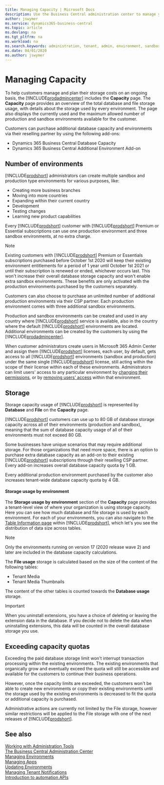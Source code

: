 ```yaml
---
title: Managing Capacity | Microsoft Docs
description: Use the Business Central administration center to manage your tenant capacity 
author: jswymer
ms.service: dynamics365-business-central
ms.topic: article
ms.devlang: na
ms.tgt_pltfrm: na
ms.workload: na
ms.search.keywords: administration, tenant, admin, environment, sandbox
ms.date: 04/01/2020
ms.author: jswymer
---
```


#  Managing Capacity

To help customers manage and plan their storage costs on an ongoing basis, the [!INCLUDE[prodadmincenter](../developer/includes/prodadmincenter.md)] includes the **Capacity** page. The **Capacity** page provides an overview of the total database and file storage usage, with details about the storage used by every environment. The page also displays the currently used and the maximum allowed number of production and sandbox environments available for the customer.  

Customers can purchase additional database capacity and environments via their reselling partner by using the following add-ons:  
- Dynamics 365 Business Central Database Capacity 
- Dynamics 365 Business Central Additional Environment Add-on

## Number of environments

[!INCLUDE[prodshort](../developer/includes/prodshort.md)] administrators can create multiple sandbox and production type environments for various purposes, like:
- Creating more business branches
- Moving into more countries
- Expanding within their current country
- Development
- Testing changes
- Learning new product capabilities

Every [!INCLUDE[prodshort](../developer/includes/prodshort.md)] customer with [!INCLUDE[prodshort](../developer/includes/prodshort.md)] Premium or Essential subscriptions can use one production environment and three sandbox environments, at no extra charge.  

> [!NOTE]
> Existing customers with [!INCLUDE[prodshort](../developer/includes/prodshort.md)] Premium or Essentials subscriptions purchased before October 1st 2020 will keep their existing environment entitlements for a period of 1 year until October 1st 2021 or until their subscription is renewed or ended, whichever occurs last. This won't increase their overall database storage capacity and won't enable extra sandbox environments. These benefits are only activated with the production environments purchased by the customers separately.

Customers can also choose to purchase an unlimited number of additional production environments via their CSP partner. Each production environment comes with three additional sandbox environments.  

Production and sandbox environments can be created and used in any country where [!INCLUDE[prodshort](../developer/includes/prodshort.md)] service is available, also in the country where the default [!INCLUDE[prodshort](../developer/includes/prodshort.md)] environments are located. Additional environments can be created by the customers by using the [!INCLUDE[prodadmincenter](../developer/includes/prodadmincenter.md)]. 

When customer administrators create users in Microsoft 365 Admin Center and assign them [!INCLUDE[prodshort](../developer/includes/prodshort.md)] licenses, each user, by default, gets access to all [!INCLUDE[prodshort](../developer/includes/prodshort.md)] environments (sandbox and production) under the same single [!INCLUDE[prodshort](../developer/includes/prodshort.md)] license, still acting within the scope of their license within each of these environments. Administrators can limit users' access to any particular environment by [changing their permissions](https://docs.microsoft.com/en-us/dynamics365/business-central/ui-define-granular-permissions), or by [removing users' access](https://docs.microsoft.com/en-us/dynamics365/business-central/ui-how-users-permissions#to-remove-a-users-access-to-the-system) within that environment. 

## Storage

Storage capacity usage of [!INCLUDE[prodshort](../developer/includes/prodshort.md)] is represented by **Database** and **File** on the **Capacity** page.  

[!INCLUDE[prodshort](../developer/includes/prodshort.md)] customers can use up to 80 GB of database storage capacity across all of their environments (production and sandbox), meaning that the sum of database capacity usage of all of their environments must not exceed 80 GB.  

Some businesses have unique scenarios that may require additional storage. For those organizations that need more space, there is an option to purchase extra database capacity as an add-on to their existing [!INCLUDE[prodshort](../developer/includes/prodshort.md)] subscriptions through their reselling CSP partner. Every add-on increases overall database capacity quota by 1 GB.  

Every additional production environment purchased by the customer also increases tenant-wide database capacity quota by 4 GB.  

#### Storage usage by environment

The **Storage usage by environment** section of the **Capacity** page provides a tenant-level view of where your organization is using storage capacity. Here you can see how much database and file storage is used by each environment. For each of your environments, you can also navigate to the [Table Information page](https://docs.microsoft.com/en-us/dynamics365/business-central/admin-view-table-information) within [!INCLUDE[prodshort](../developer/includes/prodshort.md)], which let's you see the distribution of data size across tables.

> [!NOTE]
> Only the environments running on version 17 (2020 release wave 2) and later are included in the database capacity calculations.  

The **File usage** storage is calculated based on the size of the content of the following tables: 

- Tenant Media 
- Tenant Media Thumbnails 

The content of the other tables is counted towards the **Database usage** storage.  

> [!IMPORTANT]
> When you uninstall extensions, you have a choice of deleting or leaving the extension data in the database. If you decide not to delete the data when uninstalling extensions, this data will be counted in the overall database storage you use.  

## Exceeding capacity quotas 

Exceeding the paid database storage limit won't interrupt transaction processing within the existing environments. The existing environments that organically grow and eventually exceed the quota will still be accessible and available for the customers to continue their business operations.

However, once the capacity limits are exceeded, the customers won't be able to create new environments or copy their existing environments until the storage used by the existing environments is decreased to fit the quota or additional capacity is purchased.  

Administrative actions are currently not limited by the File storage, however similar restrictions will be applied to the File storage with one of the next releases of [!INCLUDE[prodshort](../developer/includes/prodshort.md)].

## See also

[Working with Administration Tools](administration.md)  
[The Business Central Administration Center](tenant-admin-center.md)  
[Managing Environments](tenant-admin-center-environments.md)  
[Managing Apps](tenant-admin-center-manage-apps.md)  
[Updating Environments](tenant-admin-center-update-management.md)  
[Managing Tenant Notifications](tenant-admin-center-notifications.md)  
[Introduction to automation APIs](itpro-introduction-to-automation-apis.md)  
